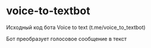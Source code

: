 # voice-to-textbot
Исходный код бота Voice to text (t.me/voice_to_textbot)

Бот преобразует голосовое сообщение в текст
